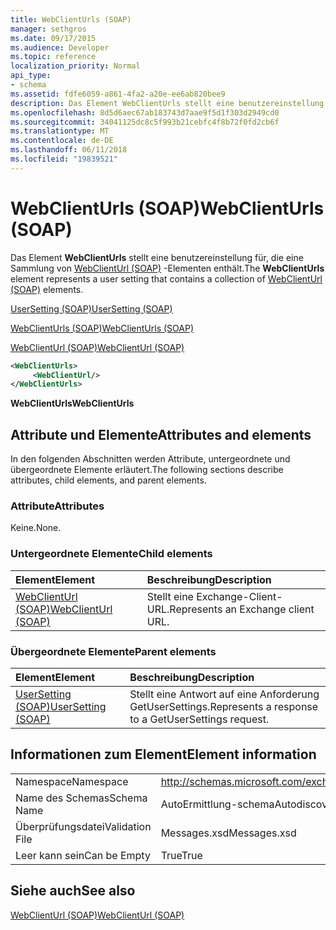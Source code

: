 ```yaml
---
title: WebClientUrls (SOAP)
manager: sethgros
ms.date: 09/17/2015
ms.audience: Developer
ms.topic: reference
localization_priority: Normal
api_type:
- schema
ms.assetid: fdfe6059-a861-4fa2-a20e-ee6ab820bee9
description: Das Element WebClientUrls stellt eine benutzereinstellung für, die eine Sammlung von WebClientUrl (SOAP)-Elementen enthält.
ms.openlocfilehash: 8d5d6aec67ab183743d7aae9f5d1f303d2949cd0
ms.sourcegitcommit: 34041125dc8c5f993b21cebfc4f8b72f0fd2cb6f
ms.translationtype: MT
ms.contentlocale: de-DE
ms.lasthandoff: 06/11/2018
ms.locfileid: "19839521"
---
```

# <a name="webclienturls-soap"></a><span data-ttu-id="8f6f1-103">WebClientUrls (SOAP)</span><span class="sxs-lookup"><span data-stu-id="8f6f1-103">WebClientUrls (SOAP)</span></span>

<span data-ttu-id="8f6f1-104">Das Element **WebClientUrls** stellt eine benutzereinstellung für, die eine Sammlung von [WebClientUrl (SOAP)](webclienturl-soap.md) -Elementen enthält.</span><span class="sxs-lookup"><span data-stu-id="8f6f1-104">The **WebClientUrls** element represents a user setting that contains a collection of [WebClientUrl (SOAP)](webclienturl-soap.md) elements.</span></span> 
  
[<span data-ttu-id="8f6f1-105">UserSetting (SOAP)</span><span class="sxs-lookup"><span data-stu-id="8f6f1-105">UserSetting (SOAP)</span></span>](usersetting-soap.md)
  
[<span data-ttu-id="8f6f1-106">WebClientUrls (SOAP)</span><span class="sxs-lookup"><span data-stu-id="8f6f1-106">WebClientUrls (SOAP)</span></span>](webclienturls-soap.md)
  
[<span data-ttu-id="8f6f1-107">WebClientUrl (SOAP)</span><span class="sxs-lookup"><span data-stu-id="8f6f1-107">WebClientUrl (SOAP)</span></span>](webclienturl-soap.md)
  
```XML
<WebClientUrls>
     <WebClientUrl/>
</WebClientUrls>

```

 <span data-ttu-id="8f6f1-108">**WebClientUrls**</span><span class="sxs-lookup"><span data-stu-id="8f6f1-108">**WebClientUrls**</span></span>
## <a name="attributes-and-elements"></a><span data-ttu-id="8f6f1-109">Attribute und Elemente</span><span class="sxs-lookup"><span data-stu-id="8f6f1-109">Attributes and elements</span></span>

<span data-ttu-id="8f6f1-110">In den folgenden Abschnitten werden Attribute, untergeordnete und übergeordnete Elemente erläutert.</span><span class="sxs-lookup"><span data-stu-id="8f6f1-110">The following sections describe attributes, child elements, and parent elements.</span></span>
  
### <a name="attributes"></a><span data-ttu-id="8f6f1-111">Attribute</span><span class="sxs-lookup"><span data-stu-id="8f6f1-111">Attributes</span></span>

<span data-ttu-id="8f6f1-112">Keine.</span><span class="sxs-lookup"><span data-stu-id="8f6f1-112">None.</span></span>
  
### <a name="child-elements"></a><span data-ttu-id="8f6f1-113">Untergeordnete Elemente</span><span class="sxs-lookup"><span data-stu-id="8f6f1-113">Child elements</span></span>

|<span data-ttu-id="8f6f1-114">**Element**</span><span class="sxs-lookup"><span data-stu-id="8f6f1-114">**Element**</span></span>|<span data-ttu-id="8f6f1-115">**Beschreibung**</span><span class="sxs-lookup"><span data-stu-id="8f6f1-115">**Description**</span></span>|
|:-----|:-----|
|[<span data-ttu-id="8f6f1-116">WebClientUrl (SOAP)</span><span class="sxs-lookup"><span data-stu-id="8f6f1-116">WebClientUrl (SOAP)</span></span>](webclienturl-soap.md) <br/> |<span data-ttu-id="8f6f1-117">Stellt eine Exchange-Client-URL.</span><span class="sxs-lookup"><span data-stu-id="8f6f1-117">Represents an Exchange client URL.</span></span>  <br/> |
   
### <a name="parent-elements"></a><span data-ttu-id="8f6f1-118">Übergeordnete Elemente</span><span class="sxs-lookup"><span data-stu-id="8f6f1-118">Parent elements</span></span>

|<span data-ttu-id="8f6f1-119">**Element**</span><span class="sxs-lookup"><span data-stu-id="8f6f1-119">**Element**</span></span>|<span data-ttu-id="8f6f1-120">**Beschreibung**</span><span class="sxs-lookup"><span data-stu-id="8f6f1-120">**Description**</span></span>|
|:-----|:-----|
|[<span data-ttu-id="8f6f1-121">UserSetting (SOAP)</span><span class="sxs-lookup"><span data-stu-id="8f6f1-121">UserSetting (SOAP)</span></span>](usersetting-soap.md) <br/> |<span data-ttu-id="8f6f1-122">Stellt eine Antwort auf eine Anforderung GetUserSettings.</span><span class="sxs-lookup"><span data-stu-id="8f6f1-122">Represents a response to a GetUserSettings request.</span></span>  <br/> |
   
## <a name="element-information"></a><span data-ttu-id="8f6f1-123">Informationen zum Element</span><span class="sxs-lookup"><span data-stu-id="8f6f1-123">Element information</span></span>

|||
|:-----|:-----|
|<span data-ttu-id="8f6f1-124">Namespace</span><span class="sxs-lookup"><span data-stu-id="8f6f1-124">Namespace</span></span>  <br/> |http://schemas.microsoft.com/exchange/2010/Autodiscover  <br/> |
|<span data-ttu-id="8f6f1-125">Name des Schemas</span><span class="sxs-lookup"><span data-stu-id="8f6f1-125">Schema Name</span></span>  <br/> |<span data-ttu-id="8f6f1-126">AutoErmittlung-schema</span><span class="sxs-lookup"><span data-stu-id="8f6f1-126">Autodiscover schema</span></span>  <br/> |
|<span data-ttu-id="8f6f1-127">Überprüfungsdatei</span><span class="sxs-lookup"><span data-stu-id="8f6f1-127">Validation File</span></span>  <br/> |<span data-ttu-id="8f6f1-128">Messages.xsd</span><span class="sxs-lookup"><span data-stu-id="8f6f1-128">Messages.xsd</span></span>  <br/> |
|<span data-ttu-id="8f6f1-129">Leer kann sein</span><span class="sxs-lookup"><span data-stu-id="8f6f1-129">Can be Empty</span></span>  <br/> |<span data-ttu-id="8f6f1-130">True</span><span class="sxs-lookup"><span data-stu-id="8f6f1-130">True</span></span>  <br/> |
   
## <a name="see-also"></a><span data-ttu-id="8f6f1-131">Siehe auch</span><span class="sxs-lookup"><span data-stu-id="8f6f1-131">See also</span></span>



[<span data-ttu-id="8f6f1-132">WebClientUrl (SOAP)</span><span class="sxs-lookup"><span data-stu-id="8f6f1-132">WebClientUrl (SOAP)</span></span>](webclienturl-soap.md)

